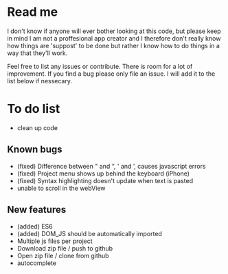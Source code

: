 # Read me
I don't know if anyone will ever bother looking at this code, but please keep in mind I am not a proffesional app creator and I therefore don't really know how things are 'suppost' to be done but rather I know how to do things in a way that they'll work.

Feel free to list any issues or contribute. There is room for a lot of improvement.
If you find a bug please only file an issue. I will add it to the list below if nessecary.

# To do list
* clean up code

## Known bugs
* (fixed) Difference between " and “, ' and ’, causes javascript errors
* (fixed) Project menu shows up behind the keyboard (iPhone)
* (fixed) Syntax highlighting doesn't update when text is pasted
* unable to scroll in the webView

## New features
* (added) ES6
* (added) DOM_JS should be automatically imported
* Multiple js files per project
* Download zip file / push to github
* Open zip file / clone from github
* autocomplete
